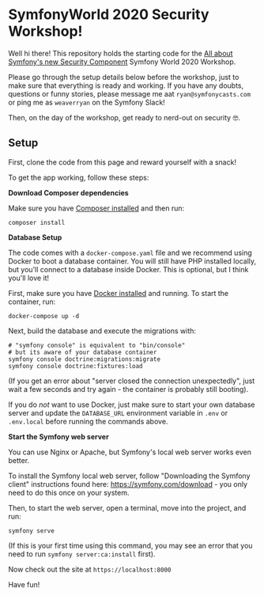 # SymfonyWorld 2020 Security Workshop!

Well hi there! This repository holds the starting code for the
[All about Symfony's new Security Component](https://live.symfony.com/2020-world/workshop#all-about-symfony-s-new-security-component)
Symfony World 2020 Workshop.

Please go through the setup details below before the workshop, just
to make sure that everything is ready and working. If you have any
doubts, questions or funny stories, please message me aat
`ryan@symfonycasts.com` or ping me as `weaverryan` on the Symfony Slack!

Then, on the day of the workshop, get ready to nerd-out on security 🤓.

## Setup

First, clone the code from this page and reward yourself with a snack!

To get the app working, follow these steps:

**Download Composer dependencies**

Make sure you have [Composer installed](https://getcomposer.org/download/)
and then run:

```
composer install
```

**Database Setup**

The code comes with a `docker-compose.yaml` file and we recommend using
Docker to boot a database container. You will still have PHP installed
locally, but you'll connect to a database inside Docker. This is optional,
but I think you'll love it!

First, make sure you have [Docker installed](https://docs.docker.com/get-docker/)
and running. To start the container, run:

```
docker-compose up -d
```

Next, build the database and execute the migrations with:

```
# "symfony console" is equivalent to "bin/console"
# but its aware of your database container
symfony console doctrine:migrations:migrate
symfony console doctrine:fixtures:load
```

(If you get an error about "server closed the connection unexpectedly",
just wait a few seconds and try again - the container is probably still booting).

If you do *not* want to use Docker, just make sure to start your own
database server and update the `DATABASE_URL` environment variable in
`.env` or `.env.local` before running the commands above.

**Start the Symfony web server**

You can use Nginx or Apache, but Symfony's local web server
works even better.

To install the Symfony local web server, follow
"Downloading the Symfony client" instructions found
here: https://symfony.com/download - you only need to do this
once on your system.

Then, to start the web server, open a terminal, move into the
project, and run:

```
symfony serve
```

(If this is your first time using this command, you may see an
error that you need to run `symfony server:ca:install` first).

Now check out the site at `https://localhost:8000`

Have fun!
